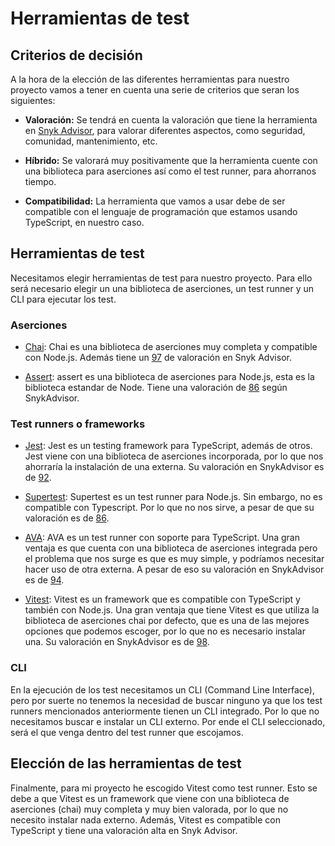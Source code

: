 # Herramientas de test

## Criterios de decisión

A la hora de la elección de las diferentes herramientas para nuestro proyecto vamos a tener en cuenta una serie de criterios que seran los siguientes:


- **Valoración:** Se tendrá en cuenta la valoración que tiene la herramienta en [Snyk Advisor](https://snyk.io/advisor), para valorar diferentes aspectos, como seguridad, comunidad, mantenimiento, etc.

- **Híbrido:** Se valorará muy positivamente que la herramienta cuente con una biblioteca para aserciones así como el test runner, para ahorranos tiempo.

- **Compatibilidad:** La herramienta que vamos a usar debe de ser compatible con el lenguaje de programación que estamos usando TypeScript, en nuestro caso.


## Herramientas de test

Necesitamos elegir herramientas de test para nuestro proyecto. Para ello será necesario elegir un una biblioteca de aserciones, un test runner y un CLI para ejecutar los test.

### Aserciones

- [Chai](https://www.chaijs.com/): Chai es una biblioteca de aserciones muy completa y compatible con Node.js. Además tiene un [97](https://snyk.io/advisor/npm-package/chai) de valoración en Snyk Advisor.

- [Assert](https://nodejs.org/api/assert.html): assert es una biblioteca de aserciones para Node.js, esta es la biblioteca estandar de Node. Tiene una valoración de [86](https://snyk.io/advisor/npm-package/assert) según SnykAdvisor.

### Test runners o frameworks

- [Jest](https://jestjs.io/): Jest es un testing framework para TypeScript, además de otros. Jest viene con una biblioteca de aserciones incorporada, por lo que nos ahorraría la instalación de una externa. Su valoración en SnykAdvisor es de [92](https://snyk.io/advisor/npm-package/jest).

- [Supertest](https://www.npmjs.com/package/supertest): Supertest es un test runner para Node.js. Sin embargo, no es compatible con Typescript. Por lo que no nos sirve, a pesar de que su valoración es de [86](https://snyk.io/advisor/npm-package/@types/supertest).

- [AVA](https://github.com/avajs/ava): AVA es un test runner con soporte para TypeScript. Una gran ventaja es que cuenta con una biblioteca de aserciones integrada pero el problema que nos surge es que es muy simple, y podríamos necesitar hacer uso de otra externa. A pesar de eso su valoración en SnykAdvisor es de [94](https://snyk.io/advisor/npm-package/ava).

- [Vitest](https://vitest.dev/): Vitest es un framework que es compatible con TypeScript y también con Node.js. Una gran ventaja que tiene Vitest es que utiliza la biblioteca de aserciones chai por defecto, que es una de las mejores opciones que podemos escoger, por lo que no es necesario instalar una. Su valoración en SnykAdvisor es de [98](https://snyk.io/advisor/npm-package/vitest).


### CLI

En la ejecución de los test necesitamos un CLI (Command Line Interface), pero por suerte no tenemos la necesidad de buscar ninguno ya que los test runners mencionados anteriormente tienen un CLI integrado. Por lo que no necesitamos buscar e instalar un CLI externo. Por ende el CLI seleccionado, será el que venga dentro del test runner que escojamos.

## Elección de las herramientas de test

Finalmente, para mi proyecto he escogido Vitest como test runner. Esto se debe a que Vitest es un framework que viene con una biblioteca de aserciones (chai) muy completa y muy bien valorada, por lo que no necesito instalar nada externo. Además, Vitest es compatible con TypeScript y tiene una valoración alta en Snyk Advisor.
